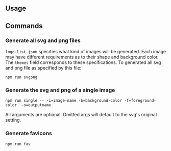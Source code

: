 ## Usage

## Commands
### Generate all svg and png files

`logo-list.json` specifies what kind of images will be generated. Each image may have different requirements as to their shape and background color. The `themes` field corresponds to these specifications. To generated all svg and png file as specified by this file:
```
npm run svgpng
```

### Generate the svg and png of a single image
```
npm run single -- -i=image-name -b=background-color -f=foreground-color  -o=outputname
```

All arguments are optional. Omitted args will default to the svg's original setting.

### Generate favicons
```
npm run fav
```